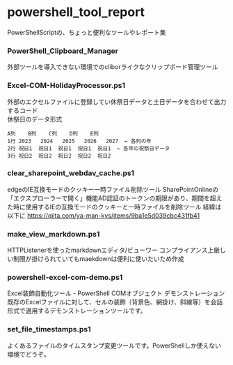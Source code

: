 # powershell_tool_report
PowerShellScriptの、ちょっと便利なツールやレポート集  

### PowerShell_Clipboard_Manager
外部ツールを導入できない環境でのcliborライクなクリップボード管理ツール

### Excel-COM-HolidayProcessor.ps1
外部のエクセルファイルに登録してい休祭日データと土日データを合わせて出力するコード  
休祭日のデータ形式
```
A列    B列    C列    D列    E列
1行 2023   2024   2025   2026   2027  ← 各列の年
2行 祝日1  祝日1  祝日1  祝日1  祝日1  ← 各年の祝祭日データ
3行 祝日2  祝日2  祝日2  祝日2  祝日2
```

### clear_sharepoint_webdav_cache.ps1
edgeのIE互換モードのクッキー一時ファイル削除ツール
SharePointOnlineの「エクスプローラーで開く」機能AD認証のトークンの期限があり、期間を超えた時に使用するIEの互換モードのクッキーと一時ファイルを削除ツール
経緯は以下に
https://qiita.com/ya-man-kys/items/9ba1e5d039cbc431fb41

### make_view_markdown.ps1
HTTPListenerを使ったmarkdownエディタ/ビューワー
コンプライアンス上厳しい制限が掛けられていてもmaekdownは便利に使いたいため作成

### powershell-excel-com-demo.ps1
Excel装飾自動化ツール - PowerShell COMオブジェクト デモンストレーション  
既存のExcelファイルに対して、セルの装飾（背景色、網掛け、斜線等）を会話形式で適用するデモンストレーションツールです。

### set_file_timestamps.ps1
よくあるファイルのタイムスタンプ変更ツールです。PowerShellしか使えない環境でどうぞ。
